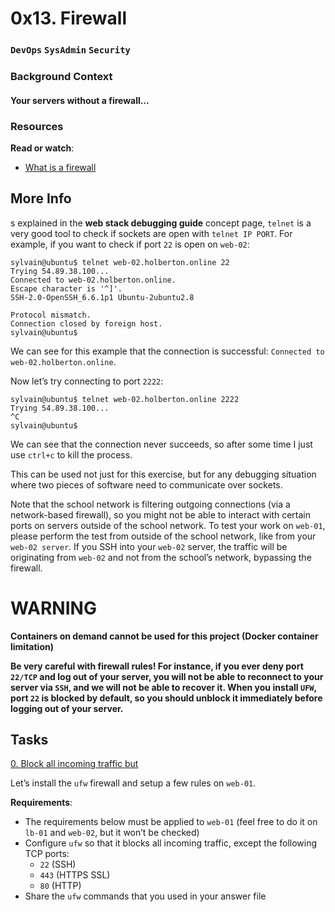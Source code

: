 # 0x13. Firewall
### `DevOps` `SysAdmin` `Security`

### Background Context
#### Your servers without a firewall…



### Resources
**Read or watch**:

* [What is a firewall](https://en.wikipedia.org/wiki/Firewall_%28computing%29)

## More Info
s explained in the **web stack debugging guide** concept page, `telnet` is a very good tool to check if sockets are open with `telnet IP PORT`. For example, if you want to check if port `22` is open on `web-02`:
```
sylvain@ubuntu$ telnet web-02.holberton.online 22
Trying 54.89.38.100...
Connected to web-02.holberton.online.
Escape character is '^]'.
SSH-2.0-OpenSSH_6.6.1p1 Ubuntu-2ubuntu2.8

Protocol mismatch.
Connection closed by foreign host.
sylvain@ubuntu$
```
We can see for this example that the connection is successful: `Connected to web-02.holberton.online`.

Now let’s try connecting to port `2222`:
```
sylvain@ubuntu$ telnet web-02.holberton.online 2222
Trying 54.89.38.100...
^C
sylvain@ubuntu$
```
We can see that the connection never succeeds, so after some time I just use `ctrl+c` to kill the process.

This can be used not just for this exercise, but for any debugging situation where two pieces of software need to communicate over sockets.

Note that the school network is filtering outgoing connections (via a network-based firewall), so you might not be able to interact with certain ports on servers outside of the school network. To test your work on `web-01`, please perform the test from outside of the school network, like from your `web-02 server`. If you SSH into your `web-02` server, the traffic will be originating from `web-02` and not from the school’s network, bypassing the firewall.

# WARNING

**Containers on demand cannot be used for this project (Docker container limitation)**

**Be very careful with firewall rules! For instance, if you ever deny port `22/TCP` and log out of your server, you will not be able to reconnect to your server via `SSH`, and we will not be able to recover it. When you install `UFW`, port `22` is blocked by default, so you should unblock it immediately before logging out of your server.**

## Tasks

[0. Block all incoming traffic but](./0-block_all_incoming_traffic_but)

Let’s install the `ufw` firewall and setup a few rules on `web-01`.

**Requirements**:

* The requirements below must be applied to `web-01` (feel free to do it on `lb-01` and `web-02`, but it won’t be checked)
* Configure `ufw` so that it blocks all incoming traffic, except the following TCP ports:
	* `22` (SSH)
	* `443` (HTTPS SSL)
	* `80` (HTTP)
* Share the `ufw` commands that you used in your answer file
